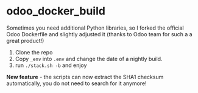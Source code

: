 # odoo_docker_build

Sometimes you need additional Python libraries, so I forked the official Odoo Dockerfile and slightly adjusted it (thanks to Odoo team for such a a great product!)

1. Clone the repo
2. Copy `_env` into `.env` and change the date of a nightly build.
3. run `./stack.sh -b` and enjoy

**New feature** - the scripts can now extract the SHA1 checksum automatically, you do not need to search for it anymore!
